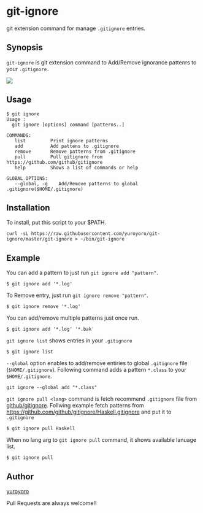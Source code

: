 git-ignore
==========

git extension command for manage `.gitignore` entries.

## Synopsis

`git-ignore` is git extension command to Add/Remove ignorance pattenrs to your `.gitignore.`

![](https://raw.githubusercontent.com/yuroyoro/git-ignore/master/demo.gif)

## Usage

```
$ git ignore
Usage :
  git ignore [options] command [patterns..]

COMMANDS:
   list         Print ignore patterns
   add          Add pattens to .gitignore
   remove       Remove patterns from .gitignore
   pull         Pull gitignore from https://github.com/github/gitignore
   help         Shows a list of commands or help

GLOBAL OPTIONS:
   --global, -g    Add/Remove patterns to global .gitignore($HOME/.gitignore)
```

## Installation

To install, put this script to your $PATH.

```
curl -sL https://raw.githubusercontent.com/yuroyoro/git-ignore/master/git-ignore > ~/bin/git-ignore
```

## Example

You can add a pattern to just run `git ignore add "pattern"`.

```
$ git ignore add '*.log'
```

To Remove entry, just run `git ignore remove "pattern"`.

```
$ git ignore remove '*.log'
```

You can add/remove multiple patterns just once run.

```
$ git ignore add '*.log' '*.bak'
```

`git ignore list` shows entries in your `.gitignore`


```
$ git ignore list
```

`--global` option enables to add/remove entiries to global `.gitignore` file (`$HOME/.gitignore`).
Following command adds a pattern `*.class` to your `$HOME/.gitignore`.

```
git ignore --global add "*.class"
```

`git ignore pull <lang>` command is fetch recommend `.gitignore` file from [github/gitignore](https://github.com/github/gitignore).
Follwing example fetch patterns from https://github.com/github/gitignore/Haskell.gitignore and put it to `.gitignore`

```
$ git ignore pull Haskell
```

When no lang arg to `git ignore pull` command, it shows available lanuage list.

```
$ git ignore pull
```

## Author

[yuroyoro](https://github.com/yuroyoro)

Pull Requests are always welcome!!
